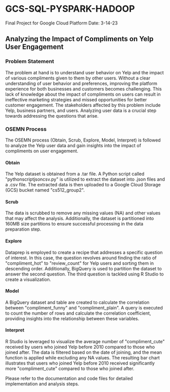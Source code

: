 # GCS-SQL-PYSPARK-HADOOP
Final Project for Google Cloud Platform
Date: 3-14-23

## Analyzing the Impact of Compliments on Yelp User Engagement

### Problem Statement

The problem at hand is to understand user behavior on Yelp and the impact of various compliments given to them by other users. Without a clear understanding of user behavior and preferences, improving the platform experience for both businesses and customers becomes challenging. This lack of knowledge about the impact of compliments on users can result in ineffective marketing strategies and missed opportunities for better customer engagement. The stakeholders affected by this problem include Yelp, business partners, and users. Analyzing user data is a crucial step towards addressing the questions that arise.

### OSEMN Process

The OSEMN process (Obtain, Scrub, Explore, Model, Interpret) is followed to analyze the Yelp user data and gain insights into the impact of compliments on user engagement.

#### Obtain

The Yelp dataset is obtained from a .tar file. A Python script called "pythonscriptjsoncsv.py" is utilized to extract the dataset into .json files and a .csv file. The extracted data is then uploaded to a Google Cloud Storage (GCS) bucket named "cs512_group2".

#### Scrub

The data is scrubbed to remove any missing values (NA) and other values that may affect the analysis. Additionally, the dataset is partitioned into 160MB size partitions to ensure successful processing in the data preparation step.

#### Explore

Dataprep is employed to create a recipe that addresses a specific question of interest. In this case, the question revolves around finding the ratio of "compliment_hot" to "review_count" for Yelp users and sorting them in descending order. Additionally, BigQuery is used to partition the dataset to answer the second question. The third question is tackled using R Studio to create a visualization.

#### Model

A BigQuery dataset and table are created to calculate the correlation between "compliment_funny" and "compliment_plain". A query is executed to count the number of rows and calculate the correlation coefficient, providing insights into the relationship between these variables.

#### Interpret

R Studio is leveraged to visualize the average number of "compliment_cute" received by users who joined Yelp before 2010 compared to those who joined after. The data is filtered based on the date of joining, and the mean function is applied while excluding any NA values. The resulting bar chart illustrates that users who joined Yelp before 2010 received significantly more "compliment_cute" compared to those who joined after.

Please refer to the documentation and code files for detailed implementation and analysis steps.
